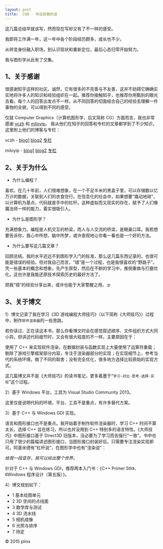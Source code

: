 ```yaml
---
layout:	post
title:	CG0 - 写在前面的话
---
```


这几篇总结早就该写，然而现在写却又有了不一样的感受。

我即将工作满一年，这一年中各个阶段经历颇多，成长也不少。

从转变身份融入职场，到认识现状和重新定位，最后心态归零开始努力。

我与图形学从此有了交集。

## 1、关于感谢 ##

很感谢知乎这样的社区。诚然，它有很多的不完善与不友善，这并不妨碍它确确实实地将许多人的知识和经验组织在一起。推荐你接触知乎，也推荐你用甄别的眼光去看。每个人的回答出发点不一样，从不同回答的切面结合自己的经验去理解一件事物的全貌，可以得到不同的感受。

仅就 Computer Graphics（计算机图形学，后文简称 CG）方面而言，我也非常感谢
[vczh](http://www.zhihu.com/people/rainy-vczh) 和 [miloyip](http://www.zhihu.com/people/miloyip)。
我从他们在知乎的回答和专栏的文章都学到了不少知识，这里附上他们的博客与专栏：

vczh - 
[blog1](http://www.cppblog.com/vczh/) 
[blog2](http://www.cnblogs.com/geniusvczh) 
[专栏](http://zhuanlan.zhihu.com/vczh-nichijou)

miloyip - 
[blog1](http://miloyip.com/) 
[blog2](http://www.cnblogs.com/miloyip) 
[专栏](http://zhuanlan.zhihu.com/milocode) 

## 2、关于为什么 ##

- 为什么编程？

喜欢。在几十年前，人们很难想象，在一个不足半米的黑盒子里，可以存储数以亿万计的数据，关联到人们的衣食住行。在信息化的社会中，如果想要“撬动地球”，以计算机为基点，代码就是手中的杠杆。这种虚拟而又现实的存在，赋予了人们像魔法师一样的能力，着实很吸引人。

- 为什么是图形学？

充满想象力。编程是人机交互的桥梁，而人与人交流的桥梁，是眼鼻口耳。我若想要告诉你，我心中所想，脑中所梦，或许直观地让你看一看也是一个好的方法。

- 为什么要写这几篇文章？

回顾总结。我的水平还远不到图形学入门的标准，那么这几篇东西记录的，也很可能是错误的经验。但对我自己而言，“错”是一个过程，也是我很喜欢的“野路子”。凭一些基本的概念和想象，先产生原型，然后在不断的学习中，推倒重做与打磨优化。这也许是我能还原技术探索历史的最好方法了。

把我“错”的经验分享出来，或许也能于大家警醒之用。:p

## 3、关于博文 ##

1）博文记录了我在学习《3D 游戏编程大师技巧》（以下简称《大师技巧》）过程中，制作```软件渲染器```的一些思路。

若你读过、正在读这本书，那么你看博文时会在感觉叙述顺序、文件组织方式大同小异。但讲述代码细节时，又会有很大程度的不一样。主要原因在于：

使用了 C++ 来实现软件渲染，在数据封装与函数实现上大量使用了运算符重载；剔除了游戏引擎框架部分内容，专注于渲染器部分的实现；在实现细节上，参考当代的系统环境，做了不同的取舍；没有完全优化，很多地方选择比较原始的实现方式。

这几篇博文并不是《大师技巧》的读书笔记，更多着墨于“```学习-对比-思考-选择-实现```”这个过程。

2）基于 Windows 平台，工具为 Visual Studio Community 2013。

这里仅是说明代码的环境，平台、工具不是重点，有许多替代方案。

3）基于 C++ 与 Windows GDI 实现。

语言和图形接口也不是重点。我开始着手制作软件渲染器时，学习 C++ 时间不算太长，选择 C++ 旨在练习，所以也并没用到 C++ 特别多的语言特性。《大师技巧》中图形接口基于 Direct3D 旧版本，没必要为了学习而去强行“一致”。书中也只用了很少的篇幅讲述图形接口，当图形接口封装好后，只需要专注渲染实现即可。阿基米德有“杠杆说”，在图形学中也有“渲染说”：

*给我一段显存，我可以绘出整个世界。*

针对于 C++ 与 Windows GDI，推荐两本入门书：《C++ Primer 5th》、《Windows 程序设计（第五版）》。

4）博文规划如下：

- 1 基本绘图单元
- 2 3D 空间的点线面
- 3 数学库与测试
- 4 3D 流水线
- 5 相机成像
- 6 光照与排序
- 7 待定


&copy; 2015 plinx